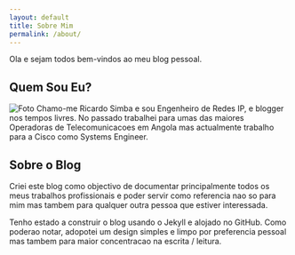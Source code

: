 ```yaml
---
layout: default
title: Sobre Mim
permalink: /about/
---
```


Ola e sejam todos bem-vindos ao meu blog pessoal.

## Quem Sou Eu?
![Foto](/img/0.jpg)
Chamo-me Ricardo Simba e sou Engenheiro de Redes IP, e blogger nos tempos livres. No passado trabalhei para umas das maiores Operadoras de Telecomunicacoes em Angola mas actualmente trabalho para a Cisco como Systems Engineer.

## Sobre o Blog

Criei este blog como objectivo de documentar principalmente todos os meus trabalhos profissionais e poder servir como referencia nao so para mim mas tambem para qualquer outra pessoa que estiver interessada.

Tenho estado a construir o blog usando o Jekyll e alojado no GitHub. Como poderao notar, adopotei um design simples e limpo por preferencia pessoal mas tambem para maior concentracao na escrita / leitura.
